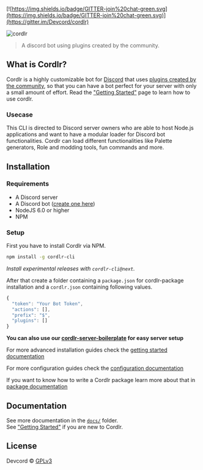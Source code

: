 [![https://img.shields.io/badge/GITTER-join%20chat-green.svg](https://img.shields.io/badge/GITTER-join%20chat-green.svg)](https://gitter.im/Devcord/cordlr)

![cordlr](http://i.imgur.com/GPVoYNk.jpg)

> A discord bot using plugins created by the community.

## What is Cordlr?

Cordlr is a highly customizable bot for [Discord](https://discordapp.com/) that uses [plugins created by the community](https://www.npmjs.com/browse/keyword/cordlr), so that you can have a bot perfect for your server with only a small amount of effort.  Read the ["Getting Started"](docs/getting-started.md) page to learn how to use cordlr.

### Usecase

This CLI is directed to Discord server owners who are able to host Node.js applications and want to have a modular loader for
Discord bot functionalities. Cordlr can load different functionalities like Palette generators, Role and modding tools,
fun commands and more.

## Installation

### Requirements

* A Discord server
* A Discord bot ([create one here](https://discordapp.com/developers/applications/me))
* NodeJS 6.0 or higher
* NPM

### Setup

First you have to install Cordlr via NPM.

```sh
npm install -g cordlr-cli
```

*Install experimental releases with `cordlr-cli@next`.*

After that create a folder containing a `package.json` for cordlr-package installation and a `cordlr.json` containing following values.

```js
{
  "token": "Your Bot Token",
  "actions": [],
  "prefix": "$",
  "plugins": []
}
```

**You can also use our [cordlr-server-boilerplate](https://github.com/Devcord/cordlr-server-boilerplate) for easy server setup**

For more advanced installation guides check the [getting started documentation](docs/getting-started.md)

For more configuration guides check the [configuration documentation](docs/configuration.md)

If you want to know how to write a Cordlr package learn more about that in [package documentation](docs/plugins.md)

## Documentation

See more documentation in the [`docs/`](docs/) folder.<br>
See ["Getting Started"](docs/getting-started.md) if you are new to Cordlr.

## License
Devcord © [GPLv3](LICENSE)
